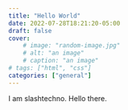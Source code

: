 ```yaml
---
title: "Hello World"
date: 2022-07-28T18:21:20-05:00
draft: false
cover:
    # image: "random-image.jpg"
    # alt: "an image"
    # caption: "an image"
# tags: ["html", "css"]
categories: ["general"]
---
```

I am slashtechno. Hello there.